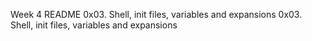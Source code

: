 Week 4 README
0x03. Shell, init files, variables and expansions
0x03. Shell, init files, variables and expansions